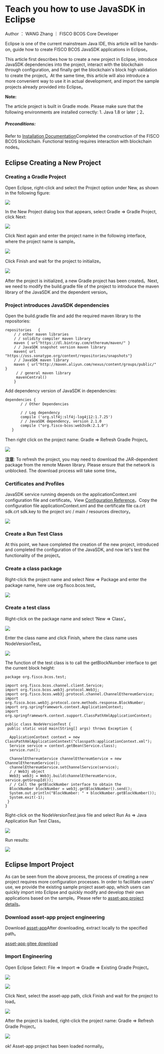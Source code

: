 # Teach you how to use JavaSDK in Eclipse

Author ： WANG Zhang ｜ FISCO BCOS Core Developer

Eclipse is one of the current mainstream Java IDE, this article will be hands-on, guide how to create FISCO BCOS JavaSDK applications in Eclipse。

This article first describes how to create a new project in Eclipse, introduce JavaSDK dependencies into the project, interact with the blockchain through configuration, and finally get the blockchain's block high validation to create the project。At the same time, this article will also introduce a more convenient way to use it in actual development, and import the sample projects already provided into Eclipse。

**Note:**

The article project is built in Gradle mode. Please make sure that the following environments are installed correctly: 1. Java 1.8 or later；2、

##### Preconditions:

Refer to [Installation Documentation](https://fisco-bcos-documentation.readthedocs.io/zh_CN/latest/docs/installation.html)Completed the construction of the FISCO BCOS blockchain. Functional testing requires interaction with blockchain nodes。

## **Eclipse Creating a New Project**

### Creating a Gradle Project

Open Eclipse, right-click and select the Project option under New, as shown in the following figure:

![](../../../../images/articles/use_javasdk_in_eclipse/IMG_5632.PNG)


In the New Project dialog box that appears, select Gradle => Gradle Project, click Next:

![](../../../../images/articles/use_javasdk_in_eclipse/IMG_5633.PNG)


Click Next again and enter the project name in the following interface, where the project name is sample。


![](../../../../images/articles/use_javasdk_in_eclipse/IMG_5634.PNG)


Click Finish and wait for the project to initialize。

![](../../../../images/articles/use_javasdk_in_eclipse/IMG_5635.PNG)

After the project is initialized, a new Gradle project has been created。Next, we need to modify the build.gradle file of the project to introduce the maven library of the JavaSDK and the dependent version。

### Project introduces JavaSDK dependencies

Open the build.gradle file and add the required maven library to the repositories:

```
repositories   { 
    / / other maven libraries
    / / solidity compiler maven library
    maven { url"https://dl.bintray.com/ethereum/maven/" } 
    / / JavaSDK snapshot version maven library
    maven{ url "https://oss.sonatype.org/content/repositories/snapshots"} 
    / / JavaSDK maven library
    maven { url"http://maven.aliyun.com/nexus/content/groups/public/" } 
     / / general maven library
     mavenCentral() 
    }
```

Add dependency version of JavaSDK in dependencies:

```
dependencies { 
       / / Other Dependencies

       / / Log dependency
       compile ('org.slf4j:slf4j-log4j12:1.7.25') 
       / / JavaSDK dependency, version 2.1.0
       compile ("org.fisco-bcos:web3sdk:2.1.0") 
   }
```

Then right click on the project name: Gradle => Refresh Gradle Project。

![](../../../../images/articles/use_javasdk_in_eclipse/IMG_5636.PNG)


**注意**: To refresh the project, you may need to download the JAR-dependent package from the remote Maven library. Please ensure that the network is unblocked. The download process will take some time。

### Certificates and Profiles

JavaSDK service running depends on the applicationContext.xml configuration file and certificate。View [Configuration Reference](https://fisco-bcos-documentation.readthedocs.io/zh_CN/latest/docs/sdk/java_sdk.html#fisco-bcos)。Copy the configuration file applicationContext.xml and the certificate file ca.crt sdk.crt sdk.key to the project src / main / resources directory。

![](../../../../images/articles/use_javasdk_in_eclipse/IMG_5637.PNG)

### Create a Run Test Class

At this point, we have completed the creation of the new project, introduced and completed the configuration of the JavaSDK, and now let's test the functionality of the project。

### Create a class package

Right-click the project name and select New => Package and enter the package name, here use org.fisco.bcos.test。

![](../../../../images/articles/use_javasdk_in_eclipse/IMG_5638.JPG)

### Create a test class

Right-click on the package name and select 'New => Class’。

![](../../../../images/articles/use_javasdk_in_eclipse/IMG_5639.PNG)

Enter the class name and click Finish, where the class name uses NodeVersionTest。

![](../../../../images/articles/use_javasdk_in_eclipse/IMG_5640.JPG)


The function of the test class is to call the getBlockNumber interface to get the current block height:

```
package org.fisco.bcos.test;

import org.fisco.bcos.channel.client.Service;
import org.fisco.bcos.web3j.protocol.Web3j;
import org.fisco.bcos.web3j.protocol.channel.ChannelEthereumService;
import org.fisco.bcos.web3j.protocol.core.methods.response.BlockNumber;
import org.springframework.context.ApplicationContext;
import org.springframework.context.support.ClassPathXmlApplicationContext;

public class NodeVersionTest {
 public static void main(String[] args) throws Exception {
  
  ApplicationContext context = new ClassPathXmlApplicationContext("classpath:applicationContext.xml");
  Service service = context.getBean(Service.class);
  service.run();

  ChannelEthereumService channelEthereumService = new ChannelEthereumService();
  channelEthereumService.setChannelService(service);
  / / Web3j object
  Web3j web3j = Web3j.build(channelEthereumService, service.getGroupId());
  / / Call the getBlockNumber interface to obtain the
  BlockNumber blockNumber = web3j.getBlockNumber().send();
  System.out.println("BlockNumber: " + blockNumber.getBlockNumber());
  System.exit(-1);
 }
}
```

Right-click on the NodeVersionTest.java file and select Run As => Java Application Run Test Class。

![](../../../../images/articles/use_javasdk_in_eclipse/IMG_5640.JPG)

Run results:

![](../../../../images/articles/use_javasdk_in_eclipse/IMG_5641.JPG)

## Eclipse Import Project

As can be seen from the above process, the process of creating a new project requires more configuration processes. In order to facilitate users' use, we provide the existing sample project asset-app, which users can quickly import into Eclipse and quickly modify and develop their own applications based on the sample。Please refer to [asset-app project details](https://fisco-bcos-documentation.readthedocs.io/zh_CN/latest/docs/tutorial/sdk_application.html)。

### Download asset-app project engineering

Download [asset-app](https://github.com/FISCO-BCOS/LargeFiles/raw/master/tools/asset-app.tar.gz)After downloading, extract locally to the specified path。

[asset-app gitee download](https://gitee.com/FISCO-BCOS/LargeFiles/raw/master/tools/asset-app.tar.gz)

### Import Engineering

Open Eclipse Select: File => Import => Gradle => Existing Gradle Project。

![](../../../../images/articles/use_javasdk_in_eclipse/IMG_5642.PNG)

![](../../../../images/articles/use_javasdk_in_eclipse/IMG_5643.JPG)

Click Next, select the asset-app path, click Finish and wait for the project to load。

![](../../../../images/articles/use_javasdk_in_eclipse/IMG_5644.JPG)

After the project is loaded, right-click the project name: Gradle => Refresh Gradle Project。

![](../../../../images/articles/use_javasdk_in_eclipse/IMG_5645.JPG)

ok! Asset-app project has been loaded normally。

